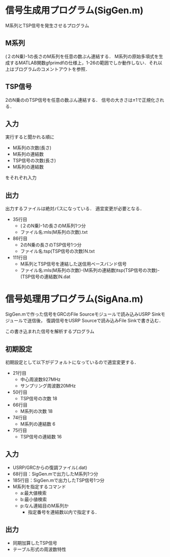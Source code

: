 # 信号生成用プログラム(SigGen.m)
M系列とTSP信号を発生させるプログラム
## M系列
(２のN乗)-1の長さのM系列を任意の数ぶん連結する．
M系列の原始多項式を生成するMATLAB関数gfprimdfの仕様上，1-26の範囲でしか動作しない．それ以上はブログラムのコメントアウトを参照．
## TSP信号
2のN乗ののTSP信号を任意の数ぶん連結する．
信号の大きさは±1で正規化される．
## 入力
実行すると聞かれる順に
- M系列の次数(長さ)
- M系列の連結数
- TSP信号の次数(長さ)
- M系列の連結数

をそれぞれ入力
## 出力
出力するファイルは絶対パスになっている．
適宜変更が必要となる．
- 35行目
    - (２のN乗)-1の長さのM系列1つ分
    - ファイル名:mls(M系列の次数).txt
- 86行目
    - 2のN乗の長さのTSP信号1つ分
    - ファイル名:tsp(TSP信号の次数)N.txt
- 111行目
    - M系列とTSP信号を連結した送信用ベースバンド信号
    - ファイル名:mls(M系列の次数)-(M系列の連結数)tsp(TSP信号の次数)-(TSP信号の連結数)N.dat

# 信号処理用プログラム(SigAna.m)
SigGen.mで作った信号をGRCのFile Sourceモジュールで読み込みUSRP Sinkモジュールで送信後，
復調信号をUSRP Sourceで読み込みFile Sinkで書き込む．

この書き込まれた信号を解析するプログラム

## 初期設定
初期設定として以下がデフォルトになっているので適宜変更する．
- 21行目
    - 中心周波数927MHz
    - サンプリング周波数20MHz
- 50行目
    - TSP信号の次数 18
- 66行目
    - M系列の次数 18
- 74行目
    - M系列の連結数 6
- 75行目
    - TSP信号の連結数 16

## 入力
- USRP/GRCからの復調ファイル(.dat)
- 68行目：SigGen.mで出力したM系列1つ分
- 185行目：SigGen.mで出力したTSP信号1つ分
- M系列を指定するコマンド
    - a:最大値検索
    - b:最小値検索
    - p:なん連結目のM系列か
        - 指定番号を連結数以内で指定する．
## 出力
- 同期加算したTSP信号
- テーブル形式の周波数特性